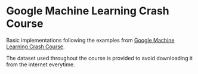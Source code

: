 # Google Machine Learning Crash Course

Basic implementations following the examples from [Google Machine Learning Crash Course](https://developers.google.com/machine-learning/crash-course/).

The dataset used throughout the course is provided to avoid downloading it from the internet everytime.